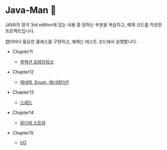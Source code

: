 # Java-Man 💪

JAVA의 정석 3rd edition에 있는 내용 중 원하는 부분을 복습하고, 예제 코드를 작성한 프로젝트입니다.

챕터마다 필요한 클래스를 구현하고, 예제는 테스트 코드에서 실행합니다.

- Chapter11

  - [컬렉션 프레임워크](https://github.com/sejins/Jin-Study-JAVA/tree/main/java-man/src/main/java/chapter11)

- Chapter12

  - [제네릭, Enum, 애너테이션](https://github.com/sejins/Jin-Study-JAVA/tree/main/java-man/src/main/java/chapter12)

- Chapter13

  - [스레드]()

- Chapter14

  - [람다와 스트림]()

- Chapter15
  - [I/O]()
